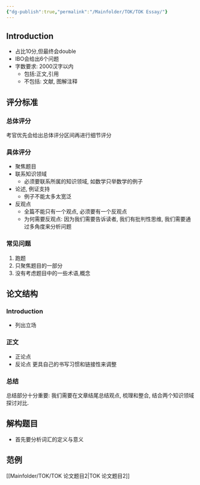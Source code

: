 ```yaml
---
{"dg-publish":true,"permalink":"/Mainfolder/TOK/TOK Essay/"}
---
```


## Introduction
- 占比10分,但最终会double
- IBO会给出6个问题
- 字数要求: 2000汉字以内
	- 包括:正文,引用
	- 不包括: 文献, 图解注释

## 评分标准
### 总体评分
考官优先会给出总体评分区间再进行细节评分
### 具体评分
- 聚焦题目
- 联系知识领域
	- 必须要联系所属的知识领域, 如数学只举数学的例子
- 论述, 例证支持
	- 例子不能太多太宽泛
- 反观点
	- 全篇不能只有一个观点, 必须要有一个反观点
	- 为何需要反观点: 因为我们需要告诉读者, 我们有批判性思维, 我们需要通过多角度来分析问题

### 常见问题
1. 跑题
2. 只聚焦题目的一部分
3. 没有考虑题目中的一些术语,概念

## 论文结构
### Introduction
- 列出立场

### 正文
- 正论点
- 反论点
更具自己的书写习惯和链接性来调整
### 总结
总结部分十分重要: 我们需要在文章结尾总结观点, 梳理和整合, 结合两个知识领域探讨对比.


## 解构题目
- 首先要分析词汇的定义与意义


## 范例
[[Mainfolder/TOK/TOK 论文题目2\|TOK 论文题目2]] 